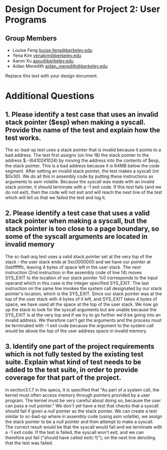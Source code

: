 Design Document for Project 2: User Programs
============================================

## Group Members

* Louise Feng <louise.feng@berkeley.edu>
* Yena Kim <yenakim@berkeley.edu>
* Aaron Xu <aaxu@berkeley.edu>
* Aidan Meredith <aidan_meredith@berkeley.edu>

Replace this text with your design document.

# Additional Questions

## 1. Please identify a test case that uses an invalid stack pointer ($esp) when making a syscall. Provide the name of the test and explain how the test works.

The sc-bad-sp test uses a stack pointer that is invalid because it points to a bad address. The test first assigns (on line 18) the stack pointer to the address $.-(64*1024*1024) by moving the address into the contents of $esp, the stack pointer. This is a bad address because it is 64MB below the code segment. After setting an invalid stack pointer, the test makes a syscall (int  $0x30). We do all this in assembly code by putting these instructions as arguments to asm volatile. Because the syscall was made with an invalid stack pointer, it should terminate with a -1 exit code. If this test fails (and we do not exit), then the code will not exit and will reach the next line of the test which will tell us that we failed the test and log it.

## 2. Please identify a test case that uses a valid stack pointer when making a syscall, but the stack pointer is too close to a page boundary, so some of the syscall arguments are located in invalid memory

The sc-bad-arg test uses a valid stack pointer set at the very top of the stack - the user stack ends at 0xc0000000 and we have our pointer at 0xbffffffc, leaving 4 bytes of space left in the user stack. The next instruction (2nd instruction in the assembly code of line 14) moves SYS_EXIT to the location of our stack pointer %0 corresponds to the input operand which in this case is the integer specified SYS_EXIT. The last instruction on the same line invokes the system call designated by our stack pointer's location, which is the  SYS_EXIT. Since our stack pointer was at the top of the user stack with 4 bytes of it left, and SYS_EXIT takes 4 bytes of space, we have used all the space at the top of the user stack. We now go up the stack to look for the syscall arguments but are unable because the SYS_EXIT is at the very top and if we try to go further we'd be going into an invalid address. We therefore can't get the arguments and the process must be terminated with -1 exit code because the argument to the system call would be above the top of the user address space in invalid memory.


## 3. Identify one part of the project requirements which is not fully tested by the existing test suite. Explain what kind of test needs to be added to the test suite, in order to provide coverage for that part of the project.

in section3.1.7 in the specs, it is specified that "As part of a system call, the kernel must often access memory through pointers provided by a user
program. The kernel must be very careful about doing so, because the user can pass a null pointer." We don't yet have a test that checks that a syscall should fail if given a null pointer as the stack pointer. We can create a test similar to sc-bad-sp where in assembly code (using asm volatile), we assign the stack pointer to be a null pointer and then attempt to make a syscall. The correct result would be that the syscall would fail and we terminate with a -1 exit code. If the test is failed, the syscall won't exit, and we can therefore put fail ("should have called exit(-1)"); on the next line denoting that the test was failed.